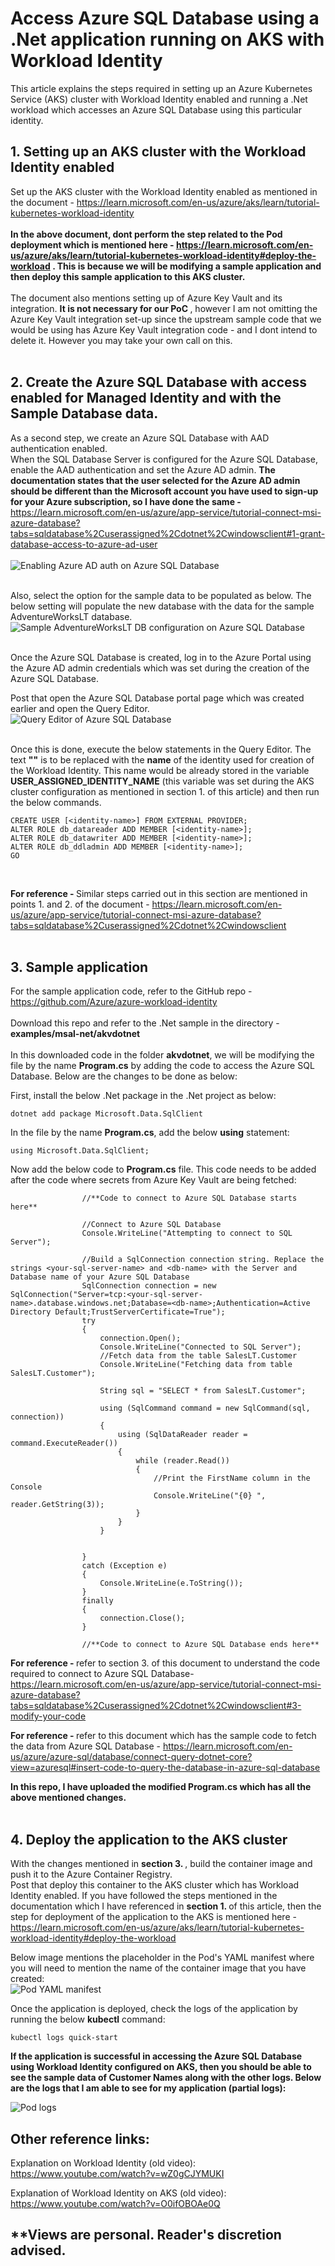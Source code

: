 # Access Azure SQL Database using a .Net application running on AKS with Workload Identity
This article explains the steps required in setting up an Azure Kubernetes Service (AKS) cluster with Workload Identity enabled and running a .Net workload which accesses an Azure SQL Database using this particular identity. <br />

## 1. Setting up an AKS cluster with the Workload Identity enabled
Set up the AKS cluster with the Workload Identity enabled as mentioned in the document - https://learn.microsoft.com/en-us/azure/aks/learn/tutorial-kubernetes-workload-identity <br /><br />
<b>In the above document, dont perform the step related to the Pod deployment which is mentioned here - https://learn.microsoft.com/en-us/azure/aks/learn/tutorial-kubernetes-workload-identity#deploy-the-workload . This is because we will be modifying a sample application and then deploy this sample application to this AKS cluster. </b><br /><br />
The document also mentions setting up of Azure Key Vault and its integration. <b>It is not necessary for our PoC </b>, however I am not omitting the Azure Key Vault integration set-up since the upstream sample code that we would be using has Azure Key Vault integration code - and I dont intend to delete it. However you may take your own call on this. <br /><br />

## 2. Create the Azure SQL Database with access enabled for Managed Identity and with the Sample Database data.
As a second step, we create an Azure SQL Database with AAD authentication enabled. <br />
When the SQL Database Server is configured for the Azure SQL Database, enable the AAD authentication and set the Azure AD admin. <b>The documentation states that the user selected for the Azure AD admin should be different than the Microsoft account you have used to sign-up for your Azure subscription, so I have done the same - </b> https://learn.microsoft.com/en-us/azure/app-service/tutorial-connect-msi-azure-database?tabs=sqldatabase%2Cuserassigned%2Cdotnet%2Cwindowsclient#1-grant-database-access-to-azure-ad-user <br /> <br />
![Enabling Azure AD auth on Azure SQL Database](images/AzureSQLAADAuth.png) <br /><br />

Also, select the option for the sample data to be populated as below. The below setting will populate the new database with the data for the sample AdventureWorksLT database. <br />
![Sample AdventureWorksLT DB configuration on Azure SQL Database](images/AzureSQLDBAdvWorkSampleDB.png)<br /><br />

Once the Azure SQL Database is created, log in to the Azure Portal using the Azure AD admin credentials which was set during the creation of the Azure SQL Database. <br />

Post that open the Azure SQL Database portal page which was created earlier and open the Query Editor. <br />
![Query Editor of Azure SQL Database](images/AzureSQLDBQueryEditor.png)<br /><br />

Once this is done, execute the below statements in the Query Editor. The text <b>"<identity-name>"</b> is to be replaced with the <b>name</b> of the identity used for creation of the Workload Identity. This name would be already stored in the variable <b>USER_ASSIGNED_IDENTITY_NAME</b> (this variable was set during the AKS cluster configuration as mentioned in section 1. of this article) and then run the below commands. <br />

```
CREATE USER [<identity-name>] FROM EXTERNAL PROVIDER;
ALTER ROLE db_datareader ADD MEMBER [<identity-name>];
ALTER ROLE db_datawriter ADD MEMBER [<identity-name>];
ALTER ROLE db_ddladmin ADD MEMBER [<identity-name>];
GO
```
<br />

<b> For reference - </b>Similar steps carried out in this section are mentioned in points 1. and 2. of the document - https://learn.microsoft.com/en-us/azure/app-service/tutorial-connect-msi-azure-database?tabs=sqldatabase%2Cuserassigned%2Cdotnet%2Cwindowsclient <br /> <br />

## 3. Sample application
For the sample application code, refer to the GitHub repo - https://github.com/Azure/azure-workload-identity <br /><br />
Download this repo and refer to the .Net sample in the directory - <b>examples/msal-net/akvdotnet</b> <br/><br/>
In this downloaded code in the folder <b>akvdotnet</b>, we will be modifying the file by the name <b>Program.cs</b> by adding the code to access the Azure SQL Database. Below are the changes to be done as below: <br />

First, install the below .Net package in the .Net project as below: <br />
```
dotnet add package Microsoft.Data.SqlClient
```

In the file by the name <b>Program.cs</b>, add the below <b>using</b> statement: <br />

```
using Microsoft.Data.SqlClient;
```

Now add the below code to <b>Program.cs</b> file. This code needs to be added after the code where secrets from Azure Key Vault are being fetched:
```
                //**Code to connect to Azure SQL Database starts here**

                //Connect to Azure SQL Database
                Console.WriteLine("Attempting to connect to SQL Server");

                //Build a SqlConnection connection string. Replace the strings <your-sql-server-name> and <db-name> with the Server and Database name of your Azure SQL Database 
                SqlConnection connection = new SqlConnection("Server=tcp:<your-sql-server-name>.database.windows.net;Database=<db-name>;Authentication=Active Directory Default;TrustServerCertificate=True");
                try
                {
                    connection.Open();
                    Console.WriteLine("Connected to SQL Server");
                    //Fetch data from the table SalesLT.Customer
                    Console.WriteLine("Fetching data from table SalesLT.Customer");

                    String sql = "SELECT * from SalesLT.Customer";

                    using (SqlCommand command = new SqlCommand(sql, connection))
                    {
                        using (SqlDataReader reader = command.ExecuteReader())
                        {
                            while (reader.Read())
                            {
                                //Print the FirstName column in the Console
                                Console.WriteLine("{0} ", reader.GetString(3));
                            }
                        }
                    }
                    
                    
                }
                catch (Exception e)
                {
                    Console.WriteLine(e.ToString());
                }
                finally
                {
                    connection.Close();
                }

                //**Code to connect to Azure SQL Database ends here**
```
<b>For reference - </b> refer to section 3. of this document to understand the code required to connect to Azure SQL Database- https://learn.microsoft.com/en-us/azure/app-service/tutorial-connect-msi-azure-database?tabs=sqldatabase%2Cuserassigned%2Cdotnet%2Cwindowsclient#3-modify-your-code <br />

<b>For reference - </b> refer to this document which has the sample code to fetch the data from Azure SQL Database - https://learn.microsoft.com/en-us/azure/azure-sql/database/connect-query-dotnet-core?view=azuresql#insert-code-to-query-the-database-in-azure-sql-database <br />

<b>In this repo, I have uploaded the modified Program.cs which has all the above mentioned changes.</b><br /><br />

## 4. Deploy the application to the AKS cluster
With the changes mentioned in <b>section 3. </b>, build the container image and push it to the Azure Container Registry. <br />
Post that deploy this container to the AKS cluster which has Workload Identity enabled. If you have followed the steps mentioned in the documentation which I have referenced in <b>section 1. </b>of this article, then the step for deployment of the application to the AKS is mentioned here - https://learn.microsoft.com/en-us/azure/aks/learn/tutorial-kubernetes-workload-identity#deploy-the-workload 

Below image mentions the placeholder in the Pod's YAML manifest where you will need to mention the name of the container image that you have created: <br />
![Pod YAML manifest](images/PodYAMLManifest.png)

Once the application is deployed, check the logs of the application by running the below <b>kubectl</b> command: <br />
```
kubectl logs quick-start
```

<b>If the application is successful in accessing the Azure SQL Database using Workload Identity configured on AKS, then you should be able to see the sample data of Customer Names along with the other logs. Below are the logs that I am able to see for my application (partial logs): </b><br />

![Pod logs](images/PodLogs.png)


## Other reference links:
Explanation on Workload Identity (old video): 
https://www.youtube.com/watch?v=wZ0gCJYMUKI 

Explanation of Workload Identity on AKS (old video):
https://www.youtube.com/watch?v=O0ifOBOAe0Q

## **Views are personal. Reader's discretion advised. 
